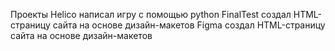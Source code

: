 Проекты
Helico написал игру с помощью python
FinalTest создал HTML-страницу сайта на основе дизайн-макетов
Figma создал HTML-страницу сайта на основе дизайн-макетов
